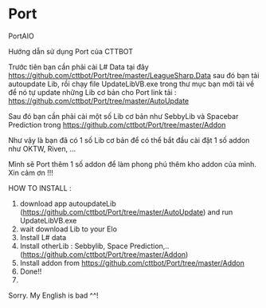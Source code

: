 # Port
PortAIO

Hướng dẫn sử dụng Port của CTTBOT

Trước tiên bạn cần phải cài L# Data tại đây 
https://github.com/cttbot/Port/tree/master/LeagueSharp.Data
sau đó bạn tải autoupdate Lib, rồi chạy file UpdateLibVB.exe trong thư mục bạn mới tải về để nó tự update những Lib cơ bản cho Port
link tải : https://github.com/cttbot/Port/tree/master/AutoUpdate 

Sau đó bạn cần phải cài một số Lib cơ bản như SebbyLib và Spacebar Prediction trong https://github.com/cttbot/Port/tree/master/Addon

Như vậy là bạn đã có 1 số Lib cơ bản để có thể bắt đầu cài đặt 1 số addon như OKTW, Riven, ...

Mình sẽ Port thêm 1 số addon để làm phong phú thêm kho addon của mình. Xin cảm ơn !!!


HOW TO INSTALL :


1. download app autoupdateLib (https://github.com/cttbot/Port/tree/master/AutoUpdate) and run UpdateLibVB.exe
2. wait download Lib to your Elo
3. Install L# data
4. Install otherLib : Sebbylib, Space Prediction,.. (https://github.com/cttbot/Port/tree/master/Addon)
5. Install addon from https://github.com/cttbot/Port/tree/master/Addon
6. Done!!
7. 

Sorry. My English is bad ^^!

